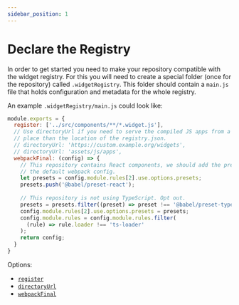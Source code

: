 ```yaml
---
sidebar_position: 1
---
```

# Declare the Registry

In order to get started you need to make your repository compatible with the widget registry. For this you will need to
create a special folder (once for the repository) called `.widgetRegistry`.  This folder should contain a `main.js`
file that holds configuration and metadata for the whole registry.

An example `.widgetRegistry/main.js` could look like:

```js title=".widgetRegistry/main.js"
module.exports = {
  register: ['../src/components/**/*.widget.js'],
  // Use directoryUrl if you need to serve the compiled JS apps from a different
  // place than the location of the registry.json.
  // directoryUrl: 'https://custom.example.org/widgets',
  // directoryUrl: 'assets/js/apps',
  webpackFinal: (config) => {
    // This repository contains React components, we should add the preset to
    // the default webpack config.
    let presets = config.module.rules[2].use.options.presets;
    presets.push('@babel/preset-react');
    
    // This repository is not using TypeScript. Opt out.
    presets = presets.filter((preset) => preset !== '@babel/preset-typescript');
    config.module.rules[2].use.options.presets = presets;
    config.module.rules = config.module.rules.filter(
      (rule) => rule.loader !== 'ts-loader'
    );
    return config;
  }
}
```

Options:
  - [`register`](/docs/registry/config/options/register)
  - [`directoryUrl`](/docs/registry/config/options/directoryUrl)
  - [`webpackFinal`](/docs/registry/config/options/webpackFinal)
